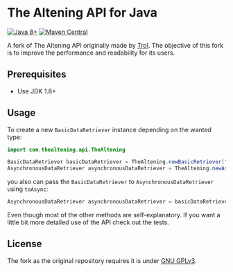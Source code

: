 # The Altening API for Java

[![Java 8+][java-badge]](https://java.oracle.com/)
[![Maven Central][maven-badge]](https://search.maven.org/artifact/pw.stamina/pubsub4k)

[java-badge]: https://img.shields.io/badge/Java-8%2B-informational.svg
[maven-badge]: https://img.shields.io/maven-central/v/pw.stamina/pubsub4k.svg

A fork of The Altening API originally made by [Trol](https://github.com/Trol1337). The objective of this fork is to improve the performance and readability for its users.

## Prerequisites
 * Use JDK 1.8+
 
## Usage

To create a new `BasicDataRetriever` instance depending on the wanted type:
```java
import com.thealtening.api.TheAltening

BasicDataRetriever basicDataRetriever = TheAltening.newBasicRetriever("api key");
AsynchronousDataRetriever asynchronousDataRetriever = TheAltening.newAsyncRetriever("api key");
```
you also can pass the ``BasicDataRetriever`` to ``AsynchronousDataRetriever`` using ``toAsync``:

```java
AsynchronousDataRetriever asynchronousDataRetriever = basicDataRetriever.toAsync();
```

Even though most of the other methods are self-explanatory. If you want a little bit more detailed use of the API check out the tests.

## License
The fork as the original repository requires it is under [GNU GPLv3](https://choosealicense.com/licenses/gpl-3.0/).
